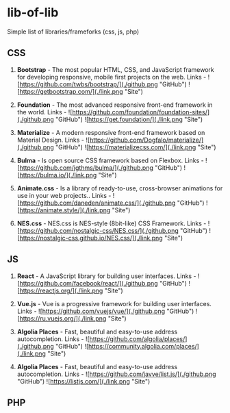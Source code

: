 # lib-of-lib
Simple list of libraries/frameforks (css, js, php)

## CSS

1. **Bootstrap** - The most popular HTML, CSS, and JavaScript framework for developing responsive, mobile first projects on the web. 
  Links - 
  ![https://github.com/twbs/bootstrap/](./github.png "GitHub") 
  ![https://getbootstrap.com/](./link.png "Site")

2. **Foundation** - The most advanced responsive front-end framework in the world. 
  Links - 
  ![https://github.com/foundation/foundation-sites/](./github.png "GitHub") 
  ![https://get.foundation/](./link.png "Site")

3. **Materialize** - A modern responsive front-end framework based on Material Design. 
  Links - 
  ![https://github.com/Dogfalo/materialize/](./github.png "GitHub") 
  ![https://materializecss.com/](./link.png "Site")
  
4. **Bulma** - Is open source CSS framework based on Flexbox. 
  Links - 
  ![https://github.com/jgthms/bulma/](./github.png "GitHub") 
  ![https://bulma.io/](./link.png "Site")

5. **Animate.css** - Is a library of ready-to-use, cross-browser animations for use in your web projects.. 
  Links - 
  ![https://github.com/daneden/animate.css/](./github.png "GitHub") 
  ![https://animate.style/](./link.png "Site")

6. **NES.css** - NES.css is NES-style (8bit-like) CSS Framework. 
  Links - 
  ![https://github.com/nostalgic-css/NES.css/](./github.png "GitHub") 
  ![https://nostalgic-css.github.io/NES.css/](./link.png "Site")


## JS

1. **React** - A JavaScript library for building user interfaces. 
  Links - 
  ![https://github.com/facebook/react/](./github.png "GitHub") 
  ![https://reactjs.org/](./link.png "Site")

2. **Vue.js** - Vue is a progressive framework for building user interfaces. 
  Links - 
  ![https://github.com/vuejs/vue/](./github.png "GitHub") 
  ![https://ru.vuejs.org/](./link.png "Site")

3. **Algolia Places** - Fast, beautiful and easy-to-use address autocompletion. 
  Links - 
  ![https://github.com/algolia/places/](./github.png "GitHub") 
  ![https://community.algolia.com/places/](./link.png "Site")

4. **Algolia Places** - Fast, beautiful and easy-to-use address autocompletion. 
  Links - 
  ![https://github.com/javve/list.js/](./github.png "GitHub") 
  ![https://listjs.com/](./link.png "Site")


## PHP
